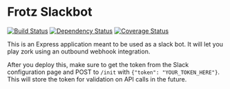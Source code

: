 # Frotz Slackbot
[![Build Status](https://travis-ci.org/jwoos/slack_zork.svg?branch=master)](https://travis-ci.org/jwoos/slack_zork)
[![Dependency Status](https://dependencyci.com/github/jwoos/slack_zork/badge)](https://dependencyci.com/github/jwoos/slack_zork)
[![Coverage Status](https://coveralls.io/repos/github/jwoos/slack_zork/badge.svg?branch=master)](https://coveralls.io/github/jwoos/slack_zork?branch=master)

This is an Express application meant to be used as a slack bot. It will let you play zork using an outbound webhook integration.

After you deploy this, make sure to get the token from the Slack configuration page and POST to `/init` with `{"token": "YOUR_TOKEN_HERE"}`. This will store the token for validation on API calls in the future.
